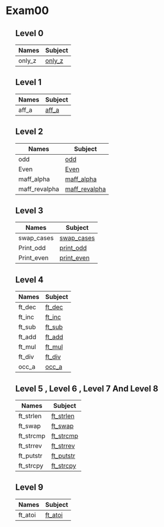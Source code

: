 # Exam00

<div style="margin-left: auto;
            margin-right: auto;
            width: 90%">

## Level 0
| Names | Subject |
| --- | --- |
| only_z    | [only_z](./Subjects/Level0/only_z/only_z.subject.txt)    |

## Level 1
| Names | Subject |
| --- | --- |
| aff_a     | [aff_a](./Subjects/Level1/aff_a/aff_a.subject.txt)     |

## Level 2
| Names | Subject |
| --- | --- |
| odd       | [odd](./Subjects/Level2/odd/odd.subject.txt)     |
| Even      | [Even](./Subjects/Level2/even/even.subject.txt)     |
| maff_alpha| [maff_alpha](./Subjects/Level2/maff_alpha/maff_alpha.subject.txt)     |
| maff_revalpha| [maff_revalpha](./Subjects/Level2/maff_revalpha/maff_revalpha.subject.txt)     |

## Level 3
| Names | Subject |
| --- | --- |
| swap_cases| [swap_cases](./Subjects/Level3/swap_cases/swap_cases.subject.txt)     |
| Print_odd | [print_odd](./Subjects/Level3/print_odd/print_odd.subject.txt) |
| Print_even| [print_even](./Subjects/Level3/print_even/print_even.subject.txt)     |

## Level 4
| Names | Subject |
| --- | --- |
| ft_dec    | [ft_dec](./Subjects/Level4/ft_dec/ft_dec.subject.txt)    |
| ft_inc    | [ft_inc](./Subjects/Level4/ft_inc/ft_inc.subject.txt)     |
| ft_sub    | [ft_sub](./Subjects/Level4/ft_sub/ft_sub.subject.txt)     |
| ft_add    | [ft_add](./Subjects/Level4/ft_add/ft_add.subject.txt)     |
| ft_mul    | [ft_mul](./Subjects/Level4/ft_mul/ft_mul.subject.txt)     |
| ft_div    | [ft_div](./Subjects/Level4/ft_div/ft_div.subject.txt)     |
| occ_a     | [occ_a](./Subjects/Level4/occ_a/occ_a.subject.txt)     |

## Level 5 , Level 6 , Level 7 And Level 8  
| Names | Subject |
| --- | --- |
| ft_strlen | [ft_strlen](./Subjects/Level5/ft_strlen/ft_strlen.subject.txt) |
| ft_swap   | [ft_swap](./Subjects/Level5/ft_swap/ft_swap.subject.txt)     |
| ft_strcmp | [ft_strcmp](./Subjects/Level5/ft_strcmp/ft_strcmp.subject.txt)     |
| ft_strrev | [ft_strrev](./Subjects/Level5/ft_strrev/ft_strrev.subject.txt)     |
| ft_putstr | [ft_putstr](./Subjects/Level5/ft_putstr/ft_putstr.subject.txt)     |
| ft_strcpy | [ft_strcpy](./Subjects/Level5/ft_strcpy/ft_strcpy.subject.txt)     |

## Level 9
| Names | Subject |
| --- | --- |
| ft_atoi   | [ft_atoi](./Subjects/Level9/ft_atoi/ft_atoi.subject.txt)   |

</div>

